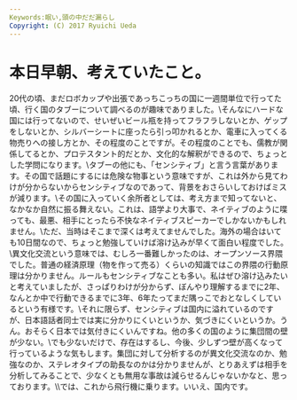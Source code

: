 ```yaml
---
Keywords:眠い,頭の中だだ漏らし
Copyright: (C) 2017 Ryuichi Ueda
---
```


# 本日早朝、考えていたこと。
20代の頃、まだロボカップや出張であっちこっちの国に一週間単位で行ってた頃、行く国のタブーについて調べるのが趣味でありました。\\そんなにハードな国には行ってないので、せいぜいビール瓶を持ってフラフラしないとか、ゲップをしないとか、シルバーシートに座ったら引っ叩かれるとか、電車に入ってくる物売りへの接し方とか、その程度のことですが。その程度のことでも、儒教が関係してるとか、プロテスタント的だとか、文化的な解釈ができるので、ちょっとした学問になります。\\タブーの他にも、「センシティブ」と言う言葉があります。その国で話題にするには危険な物事という意味ですが、これは外から見てわけが分からないからセンシティブなのであって、背景をおさらいしておけばミスが減ります。\\その国に入っていく余所者としては、考え方まで知ってないと、なかなか自然に振る舞えない。これは、語学より大事で、ネイティブのように喋っても、最悪、相手にとったら不快なネイティブスピーカーでしかないかもしれません。\\ただ、当時はそこまで深くは考えてませんでした。海外の場合はいても10日間なので、ちょっと勉強していけば溶け込みが早くて面白い程度でした。\\異文化交流という意味では、むしろ一番難しかったのは、オープンソース界隈でした。普通の経済原理（物を作って売る）くらいの知識ではこの界隈の行動原理は分かりません。ルールもセンシティブなことも多い。私はぜひ溶け込みたいと考えていましたが、さっぱりわけが分からず、ぼんやり理解するまでに2年、なんとか中で行動できるまでに3年、6年たってまだ隅っこでおとなしくしているという有様です。\\それに限らず、センシティブは国内に溢れているのですが、日本語話者同士では実に分かりにくいというか、気づきにくいというか。うん。おそらく日本では気付きにくいんですね。他の多くの国のように集団間の壁が少ない。\\でも少ないだけで、存在はするし、今後、少しずつ壁が高くなって行っているような気もします。集団に対して分析するのが異文化交流なのか、勉強なのか、ステレオタイプの助長なのかは分かりませんが、とりあえずは相手を分析してみることで、少なくとも無用な事故は減らせるんじゃないかなと、思っております。\\\では、これから飛行機に乗ります。いいえ、国内です。
